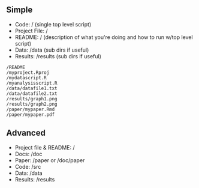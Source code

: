 ## Simple

* Code: / (single top level script)
* Project File: /
* README: / (description of what you're doing and how to run w/top level script)
* Data: /data (sub dirs if useful)
* Results: /results (sub dirs if useful)

```
/README
/myproject.Rproj
/mydatascript.R
/myanalysisscript.R
/data/datafile1.txt
/data/datafile2.txt
/results/graph1.png
/results/graph2.png
/paper/mypaper.Rmd
/paper/mypaper.pdf
```

## Advanced

* Project file & README: /
* Docs: /doc
* Paper: /paper or /doc/paper
* Code: /src
* Data: /data
* Results: /results
